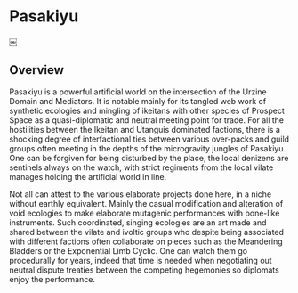 # Pasakiyu
￼
## Overview

Pasakiyu is a powerful artificial world on the intersection of the Urzine Domain and Mediators. It is notable mainly for its tangled web work of synthetic ecologies and mingling of ikeitans with other species of Prospect Space as a quasi-diplomatic and neutral meeting point for trade.  For all the hostilities between the Ikeitan and Utanguis dominated factions, there is a shocking degree of interfactional ties between various over-packs and guild groups often meeting in the depths of the microgravity jungles of Pasakiyu.  One can be forgiven for being disturbed by the place, the local denizens are sentinels always on the watch, with strict regiments from the local vilate manages holding the artificial world in line.  

Not all can attest to the various elaborate projects done here, in a niche without earthly equivalent.  Mainly the casual modification and alteration of void ecologies to make elaborate mutagenic performances with bone-like instruments.  Such coordinated, singing ecologies are an art made and shared between the vilate and ivoltic groups who despite being associated with different factions often collaborate on pieces such as the Meandering Bladders or the Exponential Limb Cyclic.  One can watch them go procedurally for years, indeed that time is needed when negotiating out neutral dispute treaties between the competing hegemonies so diplomats enjoy the performance.  
